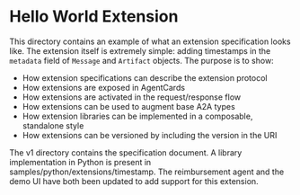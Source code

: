 # Hello World Extension

This directory contains an example of what an extension specification looks
like. The extension itself is extremely simple: adding timestamps in the
`metadata` field of `Message` and `Artifact` objects. The purpose is to show:

- How extension specifications can describe the extension protocol
- How extensions are exposed in AgentCards
- How extensions are activated in the request/response flow
- How extensions can be used to augment base A2A types
- How extension libraries can be implemented in a composable, standalone style
- How extensions can be versioned by including the version in the URI

The v1 directory contains the specification document. A library implementation
in Python is present in samples/python/extensions/timestamp. The reimbursement
agent and the demo UI have both been updated to add support for this extension.
